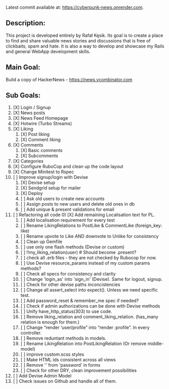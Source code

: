 Latest commit available at: https://cyberpunk-news.onrender.com.

## Description:
This project is developed entirely by Rafał Kęsik. Its goal is to create a place to find and share valuable news stories and discussions that is free of clickbaits, spam and hate. It is also a way to develop and showcase my Rails and general WebApp development skills.

## Main Goal:

Build a copy of HackerNews - https://news.ycombinator.com

## Sub Goals:

1. [X] Login / Signup
2. [X] News posts
3. [X] News Feed Homepage
4. [X] Hotwire (Turbo Streams)
5. [X] Liking
   1) [X] Post liking
   2) [X] Comment liking
6. [X] Comments
   1) [X] Basic comments
   2) [X] Subcomments
7. [X] Categories
8. [X] Configure RuboCop and clean up the code layout
9. [X] Change Minitest to Rspec
10. [ ] Improve signup/login with Devise
      1) [X] Devise setup
      2) [X] Sendgrid setup for mailer
      3) [X] Deploy
      4) [ ] Ask old users to create new accounts
      5) [ ] Assign posts to new users and delete old ones in db
      6) [ ] Add unique & present validations for email
11. [ ] Refactoring all code
      0) [X] Add remaining Localisation text for PL.
      01) [ ] Add localisation requirement for every test
      1) [ ] Rename LikingRelations to PostLike & CommentLike (foreign_key: like)
      2) [ ] Rename upvote to Like AND downvote to Unlike for consistency
      3) [ ] Clean up Gemfile
      4) [ ] use only one flash methods (Devise or custom)
      5) [ ] !!my_liking_relation(user) # Should become .present?
      6) [ ] check all .erb files - they are not checked by Rubocop for now.
      7) [ ] Use Devise resource_params instead of my custom params methods?
      8) [ ] Check all specs for consistency and clarity
      9) [ ] Change 'login_as' into 'sign_in' (Devise). Same for logout, signup.
      10) [ ] Check for other devise paths inconcistencies
      11) [ ] Change all assert_select into expect(). Unless we need specific test.
      13) [ ] Add password_reset & remember_me spec if needed?
      14) [ ] Check if admin authorizations can be done with Devise methods
      15) [ ] Unify have_http_status(303) to use code.
      16) [ ] Remove liking_relation and comment_liking_relation. (has_many relation is enough for them.)
      17) [ ] Change “render ‘user/profile” into “render :profile”. In every controller.
      18) [ ] Remove reduntant methods in models.
      19) [ ] Rename LikingRelation into PostLikingRelation (Or remove middle-model)
      20) [ ] improve custom.scss styles
      21) [ ] Make HTML ids consistent across all views
      22) [ ] Remove '' from 'password' in forms
      23) [ ] Check for other DRY, clean improvement possibilities
12. [ ] Add Devise Admin Model
13. [ ] Check issues on Github and handle all of them.
